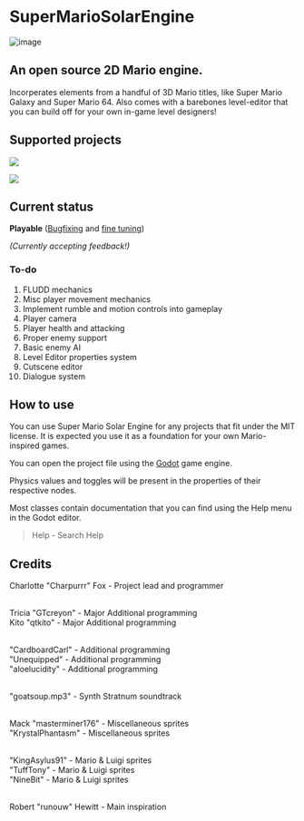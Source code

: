 # SuperMarioSolarEngine
![image](https://github.com/Charpurrr/SuperMarioSolarEngine/assets/66517745/45890c20-6fdc-4183-88bb-8c3b8bd0a12f)

## An open source 2D Mario engine.
Incorperates elements from a handful of 3D Mario titles, like Super Mario Galaxy and Super Mario 64.
Also comes with a barebones level-editor that you can build off for your own in-game level designers!

## Supported projects
[<img src="https://github.com/Charpurrr/SuperMarioSolarEngine/assets/66517745/be15e3c3-ddd0-4566-9f6c-89b779595e1c">](https://discord.gg/qgfErCy)

[<img src="https://github.com/Charpurrr/SuperMarioSolarEngine/assets/66517745/d7a119e2-0fdc-4895-93c4-d5478bd73184">](https://sm63redux.com/)

## Current status
**Playable** ([Bugfixing](https://github.com/Charpurrr/SuperMarioSolarEngine/issues) and [fine tuning](https://docs.google.com/document/d/1hzFKpgm-1IukFWBig9A5ZsCQQEqVqJFVrNOAVmHSHJI/edit))

*(Currently accepting feedback!)*

### To-do
1. FLUDD mechanics
2. Misc player movement mechanics
3. Implement rumble and motion controls into gameplay
4. Player camera
5. Player health and attacking
6. Proper enemy support
7. Basic enemy AI
8. Level Editor properties system
9. Cutscene editor
10. Dialogue system

## How to use
You can use Super Mario Solar Engine for any projects that fit under the MIT license.
It is expected you use it as a foundation for your own Mario-inspired games.


You can open the project file using the [Godot](https://github.com/godotengine/godot) game engine.

Physics values and toggles will be present in the properties of their respective nodes.

Most classes contain documentation that you can find using the Help menu in the Godot editor.
> Help - Search Help

## Credits
Charlotte "Charpurrr" Fox - Project lead and programmer <br /><br />

Tricia "GTcreyon" - Major Additional programming <br />
Kito "qtkito" - Major Additional programming <br /><br />

"CardboardCarl" - Additional programming <br />
"Unequipped" - Additional programming <br />
"aloelucidity" - Additional programming <br /><br />

"goatsoup.mp3" - Synth Stratnum soundtrack <br /><br >

Mack "masterminer176" - Miscellaneous sprites <br />
"KrystalPhantasm" - Miscellaneous sprites <br /><br >

"KingAsylus91" - Mario & Luigi sprites <br />
"TuffTony" - Mario & Luigi sprites <br />
"NineBit" - Mario & Luigi sprites <br /><br />

Robert "runouw" Hewitt - Main inspiration <br />
